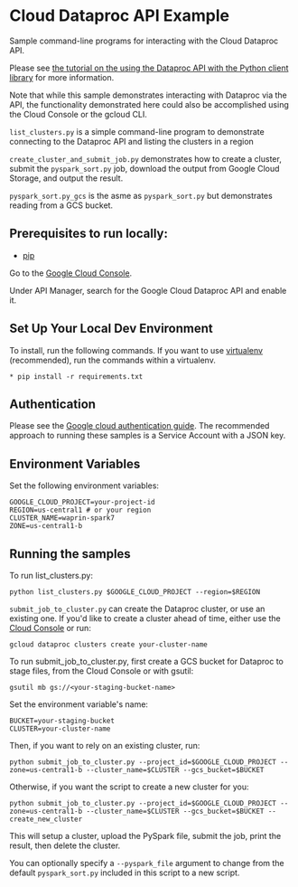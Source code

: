 # Cloud Dataproc API Example

Sample command-line programs for interacting with the Cloud Dataproc API.


Please see [the tutorial on the using the Dataproc API with the Python client
library](https://cloud.google.com/dataproc/docs/tutorials/python-library-example)
for more information.

Note that while this sample demonstrates interacting with Dataproc via the API, the functionality
demonstrated here could also be accomplished using the Cloud Console or the gcloud CLI.

`list_clusters.py` is a simple command-line program to demonstrate connecting to the
Dataproc API and listing the clusters in a region

`create_cluster_and_submit_job.py` demonstrates how to create a cluster, submit the
`pyspark_sort.py` job, download the output from Google Cloud Storage, and output the result.

`pyspark_sort.py_gcs` is the asme as `pyspark_sort.py` but demonstrates
 reading from a GCS bucket.

## Prerequisites to run locally:

* [pip](https://pypi.python.org/pypi/pip)

Go to the [Google Cloud Console](https://console.cloud.google.com).

Under API Manager, search for the Google Cloud Dataproc API and enable it.

## Set Up Your Local Dev Environment

To install, run the following commands. If you want to use  [virtualenv](https://virtualenv.readthedocs.org/en/latest/)
(recommended), run the commands within a virtualenv.

    * pip install -r requirements.txt

## Authentication

Please see the [Google cloud authentication guide](https://cloud.google.com/docs/authentication/).
The recommended approach to running these samples is a Service Account with a JSON key.

## Environment Variables

Set the following environment variables:

    GOOGLE_CLOUD_PROJECT=your-project-id
    REGION=us-central1 # or your region
    CLUSTER_NAME=waprin-spark7
    ZONE=us-central1-b

## Running the samples

To run list_clusters.py:

    python list_clusters.py $GOOGLE_CLOUD_PROJECT --region=$REGION

`submit_job_to_cluster.py` can create the Dataproc cluster, or use an existing one.
If you'd like to create a cluster ahead of time, either use the
[Cloud Console](console.cloud.google.com) or run:

    gcloud dataproc clusters create your-cluster-name

To run submit_job_to_cluster.py, first create a GCS bucket for Dataproc to stage files, from the Cloud Console or with
gsutil:

    gsutil mb gs://<your-staging-bucket-name>

Set the environment variable's name:

    BUCKET=your-staging-bucket
    CLUSTER=your-cluster-name

Then, if you want to rely on an existing cluster, run:

    python submit_job_to_cluster.py --project_id=$GOOGLE_CLOUD_PROJECT --zone=us-central1-b --cluster_name=$CLUSTER --gcs_bucket=$BUCKET

Otherwise, if you want the script to create a new cluster for you:

    python submit_job_to_cluster.py --project_id=$GOOGLE_CLOUD_PROJECT --zone=us-central1-b --cluster_name=$CLUSTER --gcs_bucket=$BUCKET --create_new_cluster

This will setup a cluster, upload the PySpark file, submit the job, print the result, then
delete the cluster.

You can optionally specify a `--pyspark_file` argument to change from the default
`pyspark_sort.py` included in this script to a new script.
